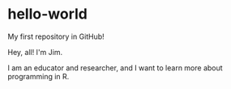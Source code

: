 # hello-world
My first repository in GitHub!

Hey, all! I'm Jim.

I am an educator and researcher, and I want to learn more about programming in R. 
